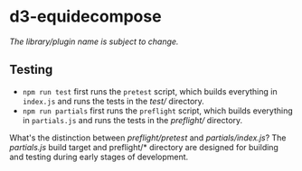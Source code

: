 # d3-equidecompose

*The library/plugin name is subject to change.*

## Testing

- `npm run test` first runs the `pretest` script, which builds everything in `index.js` and runs the tests in the *test/* directory.
- `npm run partials` first runs the `preflight` script, which builds everything in `partials.js` and runs the tests in the *preflight/* directory.

What's the distinction between *preflight/pretest* and *partials/index.js*? The *partials.js* build target and preflight/* directory are designed for building and testing during early stages of development. 

